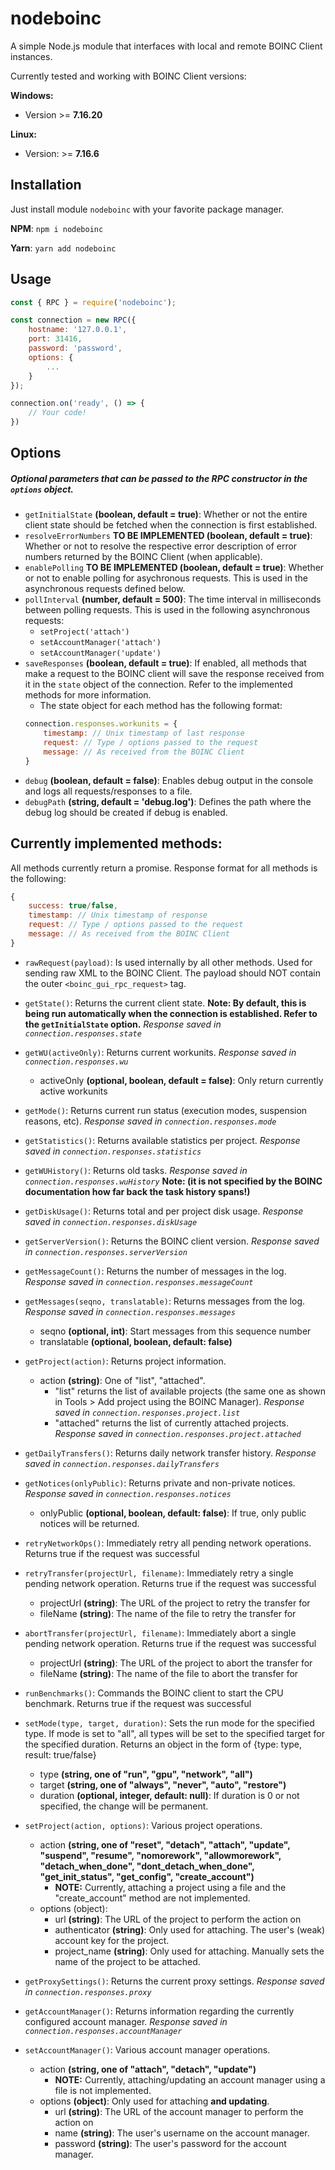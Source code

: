 # nodeboinc
A simple Node.js module that interfaces with local and remote BOINC Client instances.

Currently tested and working with BOINC Client versions:

**Windows:**
 - Version >= **7.16.20**

**Linux:**
 - Version: >= **7.16.6**

## Installation
Just install module `nodeboinc` with your favorite package manager.

**NPM**:
`npm i nodeboinc`

**Yarn**:
`yarn add nodeboinc`


## Usage
```js
const { RPC } = require('nodeboinc');

const connection = new RPC({
	hostname: '127.0.0.1',
	port: 31416,
	password: 'password',
	options: {
		...
	}
});

connection.on('ready', () => {
	// Your code!
})
```

## Options
##### Optional parameters that can be passed to the RPC constructor in the `options` object.
- `getInitialState` **(boolean, default = true)**: Whether or not the entire client state should be fetched when the connection is first established.
- `resolveErrorNumbers` **TO BE IMPLEMENTED (boolean, default = true)**: Whether or not to resolve the respective error description of error numbers returned by the BOINC Client (when applicable).
- `enablePolling` **TO BE IMPLEMENTED (boolean, default = true)**: Whether or not to enable polling for asychronous requests. This is used in the asynchronous requests defined below.
- `pollInterval` **(number, default = 500)**: The time interval in milliseconds between polling requests. This is used in the following asynchronous requests:
	- `setProject('attach')`
	- `setAccountManager('attach')`
	- `setAccountManager('update')`
- `saveResponses` **(boolean, default = true)**: If enabled, all methods that make a request to the BOINC client will save the response received from it in the `state` object of the connection. Refer to the implemented methods for more information.
	- The state object for each method has the following format:
	```js
	connection.responses.workunits = {
		timestamp: // Unix timestamp of last response
		request: // Type / options passed to the request 
		message: // As received from the BOINC Client
	}
	```
- `debug` **(boolean, default = false)**: Enables debug output in the console and logs all requests/responses to a file.
- `debugPath` **(string, default = 'debug.log')**: Defines the path where the debug log should be created if debug is enabled.

## Currently implemented methods:
All methods currently return a promise. Response format for all methods is the following:
```js
{
	success: true/false,
	timestamp: // Unix timestamp of response
	request: // Type / options passed to the request
	message: // As received from the BOINC Client
}
```

- `rawRequest(payload)`: Is used internally by all other methods. Used for sending raw XML to the BOINC Client. The payload should NOT contain the outer `<boinc_gui_rpc_request>` tag.

- `getState()`: Returns the current client state. **Note: By default, this is being run automatically when the connection is established. Refer to the `getInitialState` option.** *Response saved in `connection.responses.state`*


- `getWU(activeOnly)`: Returns current workunits. *Response saved in `connection.responses.wu`*
	- activeOnly **(optional, boolean, default = false)**: Only return currently active workunits


- `getMode()`: Returns current run status (execution modes, suspension reasons, etc). *Response saved in `connection.responses.mode`*


- `getStatistics()`: Returns available statistics per project. *Response saved in `connection.responses.statistics`*


- `getWUHistory()`: Returns old tasks. *Response saved in `connection.responses.wuHistory`* **Note: (it is not specified by the BOINC documentation how far back the task history spans!)**


- `getDiskUsage()`: Returns total and per project disk usage. *Response saved in `connection.responses.diskUsage`*


- `getServerVersion()`: Returns the BOINC client version. *Response saved in `connection.responses.serverVersion`*


- `getMessageCount()`: Returns the number of messages in the log. *Response saved in `connection.responses.messageCount`*


- `getMessages(seqno, translatable)`: Returns messages from the log. *Response saved in `connection.responses.messages`*
	- seqno **(optional, int)**: Start messages from this sequence number
	- translatable **(optional, boolean, default: false)**


- `getProject(action)`: Returns project information. 
	- action **(string)**: One of "list", "attached". 
      - "list" returns the list of available projects (the same one as shown in Tools > Add project using the BOINC Manager). *Response saved in `connection.responses.project.list`*
      - "attached" returns the list of currently attached projects. *Response saved in `connection.responses.project.attached`*


- `getDailyTransfers()`: Returns daily network transfer history. *Response saved in `connection.responses.dailyTransfers`*


- `getNotices(onlyPublic)`: Returns private and non-private notices. *Response saved in `connection.responses.notices`*
	- onlyPublic **(optional, boolean, default: false)**: If true, only public notices will be returned.


- `retryNetworkOps()`: Immediately retry all pending network operations. Returns true if the request was successful


- `retryTransfer(projectUrl, filename)`: Immediately retry a single pending network operation. Returns true if the request was successful
  - projectUrl **(string)**: The URL of the project to retry the transfer for
  - fileName **(string)**: The name of the file to retry the transfer for


- `abortTransfer(projectUrl, filename)`: Immediately abort a single pending network operation. Returns true if the request was successful
	- projectUrl **(string)**: The URL of the project to abort the transfer for
	- fileName **(string)**: The name of the file to abort the transfer for


- `runBenchmarks()`: Commands the BOINC client to start the CPU benchmark. Returns true if the request was successful


- `setMode(type, target, duration)`: Sets the run mode for the specified type. If mode is set to "all", all types will be set to the specified target for the specified duration. Returns an object in the form of {type: type, result: true/false}
	- type **(string, one of "run", "gpu", "network", "all")**
	- target **(string, one of "always", "never", "auto", "restore")**
	- duration **(optional, integer, default: null)**: If duration is 0 or not specified, the change will be permanent.


- `setProject(action, options)`: Various project operations.
  - action **(string, one of "reset", "detach", "attach", "update", "suspend", "resume", "nomorework", "allowmorework", "detach_when_done", "dont_detach_when_done", "get_init_status", "get_config", "create_account")**
    - **NOTE:** Currently, attaching a project using a file and the "create_account" method are not implemented.
  - options (object):
    - url **(string)**: The URL of the project to perform the action on
    - authenticator **(string)**: Only used for attaching. The user's (weak) account key for the project.
    - project_name **(string)**: Only used for attaching. Manually sets the name of the project to be attached.

- `getProxySettings()`: Returns the current proxy settings. *Response saved in `connection.responses.proxy`*


- `getAccountManager()`: Returns information regarding the currently configured account manager. *Response saved in `connection.responses.accountManager`*


- `setAccountManager()`: Various account manager operations.
  - action **(string, one of "attach", "detach", "update")**
	- **NOTE:** Currently, attaching/updating an account manager using a file is not implemented.
  - options **(object)**: Only used for attaching **and updating**.
	- url **(string)**: The URL of the account manager to perform the action on
	- name **(string)**: The user's username on the account manager.
	- password **(string)**: The user's password for the account manager.